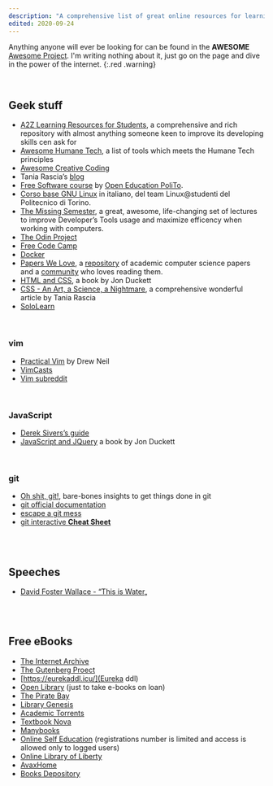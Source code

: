 ```yaml
---
description: "A comprehensive list of great online resources for learning and more. Links to official documentation aren't included, since it can usually be found with a quick and trivial research."
edited: 2020-09-24
---
```

Anything anyone will ever be looking for can be found in the **AWESOME** [Awesome Project](https://project-awesome.org). I'm writing nothing about it, just go on the page and dive in the power of the internet.
{:.red .warning}

<br>

## Geek stuff

- [A2Z Learning Resources for Students](https://github.com/dipakkr/A-to-Z-Resources-for-Students), a comprehensive and rich repository with almost anything someone keen to improve its developing skills cen ask for
- [Awesome Humane Tech](https://github.com/humanetech-community/awesome-humane-tech), a list of tools which meets the Humane Tech principles
- [Awesome Creative Coding](https://github.com/terkelg/awesome-creative-coding)
- Tania Rascia’s [blog](https://www.taniarascia.com/)
- [Free Software course](https://github.com/open-education-polito/free-software-course) by [Open Education PoliTo](https://openeducation.polito.it).
- [Corso base GNU Linux](https://linux.studenti.polito.it/wp/corso-gnu-linux-base-autunno-2019/) in italiano, del team Linux@studenti del Politecnico di Torino.
- [The Missing Semester](https://missing.csail.mit.edu/), a great, awesome, life-changing set of lectures to improve Developer’s Tools usage and maximize efficency when working with computers.
- [The Odin Project](https://www.theodinproject.com)
- [Free Code Camp](https://www.freecodecamp.org/)
- [Docker](https://github.com/championshuttler/docker-basicLearning)
- [Papers We Love](https://paperswelove.org/), a [repository](https://github.com/papers-we-love/papers-we-love) of academic computer science papers and a [community](https://github.com/papers-we-love/papers-we-love/wiki/Creating-a-PWL-chapter) who loves reading them.
- [HTML and CSS](http://www.htmlandcssbook.com/), a book by Jon Duckett
- [CSS - An Art, a Science, a Nightmare](https://www.taniarascia.com/overview-of-css-concepts/), a comprehensive wonderful article by Tania Rascia
- [SoloLearn](https://www.sololearn.com/)

<br>

### vim

- [Practical Vim](https://pragprog.com/book/dnvim/practical-vim) by Drew Neil
- [VimCasts](vimcasts.org)
- [Vim subreddit](https://www.reddit.com/r/vim/)

<br>

### JavaScript

- [Derek Sivers’s guide](https://sivers.org/learn-js)
- [JavaScript and JQuery](http://www.javascriptbook.com/) a book by Jon Duckett

<br>

### git

- [Oh shit, git!](https://dangitgit.com/), bare-bones insights to get things done in git
- [git official documentation](https://git-scm.com/doc)
- [escape a git mess](http://justinhileman.info/article/git-pretty/git-pretty.png)
- [git interactive **Cheat Sheet**](https://ndpsoftware.com/git-cheatsheet.html)

<br>
<br>

## Speeches

- [David Foster Wallace - “This is Water„](https://youtu.be/ms2BvRbjOYo)

<br>
<br>

## Free eBooks

- [The Internet Archive](https://archive.org)
- [The Gutenberg Proect](http://www.gutenberg.org)
- [https://eurekaddl.icu/](Eureka ddl)
- [Open Library](https://openlibrary.org/) (just to take e-books on loan)
- [The Pirate Bay](https://piratebay-proxylist.net/)
- [Library Genesis](http://libgen.rs/)
- [Academic Torrents](https://academictorrents.com/)
- [Textbook Nova](https://textbooknova.com)
- [Manybooks](http://www.manybooks.net)
- [Online Self Education](https://onlineselfeducation.com/) (registrations number is limited and access is allowed only to logged users)
- [Online Library of Liberty](http://oll.libertyfund.org)
- [AvaxHome](https://avxhm.is)
- [Books Depository](https://www.bookdepository.com/publishers/T-N-T-Books)
